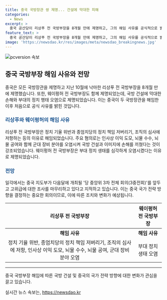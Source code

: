 ```yaml
---
title: 중국 국방장관 쌍 제명... 건설에 막대한 피해
categories:
  - News
excerpt: >
  중국 공산당이 리상푸 전 국방부장을 8개월 만에 제명하고, 그의 해임 사유를 공식적으로 밝혔다. 리상푸는 정치 기율을 위반하고 막대한 손해를 끼쳤다는 이유로 제명됐으며, 두 장군은 로켓군의 부패 의혹과 관련돼 조사 대상에 올랐다. 이에 대한 결론이 나오는 가운데 중국은 당 중앙위 3차 전체 회의를 앞두고 고위급 조사를 마무리하고 있다는 관측이 나온다. 
feature_text: >
  중국 공산당이 리상푸 전 국방부장을 8개월 만에 제명하고, 그의 해임 사유를 공식적으로 밝혔다. 리상푸는 정치 기율을 위반하고 막대한 손해를 끼쳤다는 이유로 제명됐으며, 두 장군은 로켓군의 부패 의혹과 관련돼 조사 대상에 올랐다. 이에 대한 결론이 나오는 가운데 중국은 당 중앙위 3차 전체 회의를 앞두고 고위급 조사를 마무리하고 있다는 관측이 나온다. 
image: 'https://newsdao.kr/res/images/meta/newsdao_breakingnews.jpg'
---
```


<p><img src="https://newsdao.kr/res/images/meta/newsdao_breakingnews.jpg" alt="pcversion 속보" /></p>

<h2 data-ke-size="size26">중국 국방부장 해임 사유와 전망</h2>

<p data-ke-size="size16">중국은 모든 국방장관을 제명하고 지난 10월에 낙마한 리상푸 전 국방부장을 8개월 만에 제명했습니다. 또한, 웨이펑허 전 국방부장도 함께 제명되었는데, 국방 건설에 막대한 손해와 부대의 정치 행태 오염으로 제명되었습니다. 이는 중국이 두 국방장관을 해임한 이후 처음으로 공식 사유를 밝힌 것입니다.</p>

<h3><b><span style="color: #1a5490;">리상푸와 웨이펑허의 해임 사유</span></b></h3>

<p data-ke-size="size16">리상푸 전 국방부장은 정치 기율 위반과 종엄치당의 정치 책임 저버리기, 조직의 심사에 저항하는 등의 이유로 해임되었습니다. 주요 혐의로는 인사상 이익 도모, 뇌물 수수, 뇌물 공여와 함께 군대 장비 분야를 오염시켜 국방 건설과 이미지에 손해를 끼쳤다는 것이 강조되었습니다. 웨이펑허 전 국방부장은 부대 정치 생태를 심각하게 오염시켰다는 이유로 제명되었습니다.</p>

<h3><b><span style="color: #1a5490;">전망</span></b></h3>

<p data-ke-size="size16">일각에서는 중국 지도부가 다음달에 개최될 '당 중앙위 3차 전체 회의(3중전회)'를 앞두고 고위급에 대한 조사를 마무리하고 있다고 지적하고 있습니다. 이는 중국 국가 전략 방향을 결정하는 중요한 회의이므로, 이에 따른 조치와 변화가 예상됩니다.</p>

<table>
    <thead>
        <tr>
            <th style="text-align: center;">리상푸 전 국방부장</th>
            <th style="text-align: center;">웨이펑허 전 국방부장</th>
        </tr>
    </thead>
    <tbody>
        <tr>
            <td style="text-align: center; height: 17px;"><b>해임 사유</b></td>
            <td style="text-align: center; height: 17px;"><b>해임 사유</b></td>
        </tr>
        <tr>
            <td style="text-align: center;">정치 기율 위반, 종엄치당의 정치 책임 저버리기, 조직의 심사에 저항, 인사상 이익 도모, 뇌물 수수, 뇌물 공여, 군대 장비 분야 오염</td>
            <td style="text-align: center;">부대 정치 생태 오염</td>
        </tr>
    </tbody>
</table>

<hr>

<p data-ke-size="size16">중국 국방부장 해임에 따른 국방 건설 및 중국의 국가 전략 방향에 대한 변화가 관심을 끌고 있습니다.</p>
실시간 뉴스 속보는, <a href="https://newsdao.kr" rel="dofollow">https://newsdao.kr</a>


